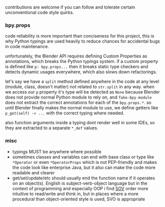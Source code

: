 contributions are welcome if you can follow and tolerate certain unconventional code style quirks.

### bpy.props

code reliability is more important than conciseness for this project, this is why Python typings are used heavily to
reduce chances for accidental bugs in code maintenance.

unfortunately, the Blender API requires defining Custom Properties as annotations, which breaks the Python typings
system. if a custom property is defined like `p: bpy.props...` then it breaks static type checkers and detects dynamic
usages everywhere, which also slows down refactorings.

let's say we have a `split` method defined anywhere in the code at any level (module, class, doesn't matter) not related
to `str.split` in any way. when we access our `p` property it's type will be detected as `None` because Blender does not
provide normal Python module to rely on, and `fake-bpy-module` does not extract the correct annotations for each of
the `bpy.props.*`. so until Blender finally makes the normal module to use, we define getters like `p_get(self) -> ...`
with the correct typing where needed.

also function arguments inside a typing dont render well in some IDEs, so they are extracted to a separate `*_def`
values.

### misc

- typings MUST be anywhere where possible
- sometimes classes and variables can end with base class or type like `*Operator` or even `*OperatorProps` which is not
  PEP-friendly and makes the code look like enterprise Java, but it also can make the code more readable and clearer
- get/set/update/etc should usually end the function name if it operates on an object(s). English is subject-verb-object
  language but in the context of programming and especially OOP i find [SOV][SOV] order more intuitive to read/write and
  think in, but in places where a more procedural than object-oriented style is used, SVO is appropriate

[SOV]: https://en.wikipedia.org/wiki/Subject%E2%80%93object%E2%80%93verb_word_order